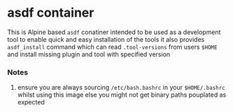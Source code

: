 # asdf container

This is Alpine based `asdf` conatiner intended to be used as a development tool to enable quick and easy installation of the tools 
it also provides `asdf_install` command which can read `.tool-versions` from users `$HOME` and install missing plugin and tool with specified version

### Notes
1. ensure you are always sourcing `/etc/bash.bashrc` in your `$HOME/.bashrc` whilst using this image else you might not get binary paths pouplated as expected